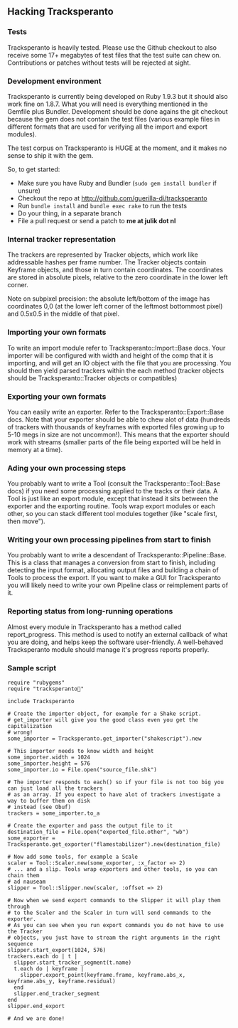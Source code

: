 ## Hacking Tracksperanto

### Tests

Tracksperanto is heavily tested. Please use the Github checkout to also receive some 17+ megabytes of test files that the test suite
can chew on. Contributions or patches without tests will be rejected at sight.

### Development environment

Tracksperanto is currently being developed on Ruby 1.9.3 but it should also work fine on 1.8.7.
What you will need is everything mentioned in the Gemfile plus Bundler.
Development should be done agains the git checkout because the gem does not contain the test files
(various example files in different formats that are used for verifying all the import and export modules).

The test corpus on Tracksperanto is HUGE at the moment, and it makes no sense to ship it with the gem.

So, to get started:

* Make sure you have Ruby and Bundler (`sudo gem install bundler` if unsure)
* Checkout the repo at http://github.com/guerilla-di/tracksperanto
* Run `bundle install` and `bundle exec rake` to run the tests
* Do your thing, in a separate branch
* File a pull request or send a patch to **me at julik dot nl**

### Internal tracker representation

The trackers are represented by Tracker objects, which work like addressable hashes per frame number. The Tracker objects
contain Keyframe objects, and those in turn contain coordinates. The coordinates are stored in absolute pixels, relative to
the zero coordinate in the lower left corner.

Note on subpixel precision: the absolute left/bottom of the image has coordinates 0,0 
(at the lower left corner of the leftmost bottommost pixel) and 0.5x0.5 in the middle of that pixel.

### Importing your own formats

To write an import module refer to Tracksperanto::Import::Base
docs. Your importer will be configured with width and height of the comp that it is importing, and will get an IO 
object with the file that you are processing. You should then yield parsed trackers within the each method (tracker objects should
be Tracksperanto::Tracker objects or compatibles)

### Exporting your own formats

You can easily write an exporter. Refer to the Tracksperanto::Export::Base docs. Note that your exporter should be able to chew alot of data
(hundreds of trackers with thousands of keyframes with exported files growing up to 5-10 megs in size are not uncommon!). This means that
the exporter should work with streams (smaller parts of the file being exported will be held in memory at a time).

### Ading your own processing steps

You probably want to write a Tool (consult the Tracksperanto::Tool::Base docs) if you need some processing applied to the tracks
or their data. A Tool is just like an export module, except that instead it sits between the exporter and the exporting routine. Tools wrap export
modules or each other, so you can stack different tool modules together (like "scale first, then move").

### Writing your own processing pipelines from start to finish

You probably want to write a descendant of Tracksperanto::Pipeline::Base. This is a class that manages a conversion from start to finish, including detecting the
input format, allocating output files and building a chain of Tools to process the export. If you want to make a GUI for Tracksperanto you will likely need
to write your own Pipeline class or reimplement parts of it.

### Reporting status from long-running operations

Almost every module in Tracksperanto has a method called report_progress. This method is used to notify an external callback of what you are doing, and helps keep
the software user-friendly. A well-behaved Tracksperanto module should manage it's progress reports properly.

### Sample script

    require "rubygems"
    require "tracksperanto"
    
    include Tracksperanto
    
    # Create the importer object, for example for a Shake script.
    # get_importer will give you the good class even you get the capitalization
    # wrong!
    some_importer = Tracksperanto.get_importer("shakescript").new
    
    # This importer needs to know width and height
    some_importer.width = 1024
    some_importer.height = 576
    some_importer.io = File.open("source_file.shk")
    
    # The importer responds to each() so if your file is not too big you can just load all the trackers
    # as an array. If you expect to have alot of trackers investigate a way to buffer them on disk
    # instead (see Obuf)
    trackers = some_importer.to_a
    
    # Create the exporter and pass the output file to it
    destination_file = File.open("exported_file.other", "wb")
    some_exporter = Tracksperanto.get_exporter("flamestabilizer").new(destination_file)
    
    # Now add some tools, for example a Scale
    scaler = Tool::Scaler.new(some_exporter, :x_factor => 2)
    # ... and a slip. Tools wrap exporters and other tools, so you can chain them
    # ad nauseam
    slipper = Tool::Slipper.new(scaler, :offset => 2)
    
    # Now when we send export commands to the Slipper it will play them through
    # to the Scaler and the Scaler in turn will send commands to the exporter.
    # As you can see when you run export commands you do not have to use the Tracker
    # objects, you just have to stream the right arguments in the right sequence
    slipper.start_export(1024, 576)
    trackers.each do | t |
      slipper.start_tracker_segment(t.name)
      t.each do | keyframe |
        slipper.export_point(keyframe.frame, keyframe.abs_x, keyframe.abs_y, keyframe.residual)
      end
      slipper.end_tracker_segment
    end
    slipper.end_export
    
    # And we are done!
    